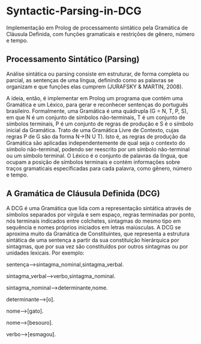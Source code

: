 # Syntactic-Parsing-in-DCG
Implementação em Prolog de processamento sintático pela Gramática de Cláusula Definida, com funções gramaticais e restrições de gênero, número e tempo.

## Processamento Sintático (Parsing)
Análise sintática ou parsing consiste em estruturar, de forma completa ou parcial, as sentenças de uma língua, definindo como as palavras se organizam e que funções elas cumprem (JURAFSKY & MARTIN, 2008).

A ideia, então, é implementar em Prolog um programa que contém uma Gramática e um Léxico, para gerar e reconhecer sentenças do português brasileiro. Formalmente, uma Gramática é uma quádrupla (G = N, T, P, S), em que N é um conjunto de símbolos não-terminais, T é um conjunto de símbolos terminais, P é um conjunto de regras de produção e S é o símbolo inicial da Gramática. Trato de uma Gramática Livre de Contexto, cujas regras P de G são da forma N->(N U T). Isto é, as regras de produção da Gramática são aplicadas independentemente de qual seja o contexto do símbolo não-terminal, podendo ser reescrito por um símbolo não-terminal ou um símbolo terminal. O Léxico é o conjunto de palavras da língua, que ocupam a posição de símbolos terminais e contém informações sobre traços gramaticais especificadas para cada palavra, como gênero, número e tempo. 

## A Gramática de Cláusula Definida (DCG)
A DCG é uma Gramática que lida com a representação sintática através de símbolos separados por vírgula e sem espaço, regras terminadas por ponto, nós terminais indicados entre colchetes, sintagmas do mesmo tipo em sequência e nomes próprios iniciados em letras maiúsculas. A DCG se aproxima muito da Gramática de Constituíntes, que representa a estrutura sintática de uma sentença a partir da sua constituição hierárquica por sintagmas, que por sua vez são constituídos por outros sintagmas ou por unidades lexicais. Por exemplo:

sentença-->sintagma_nominal,sintagma_verbal.

sintagma_verbal-->verbo,sintagma_nominal.

sintagma_nominal-->determinante,nome.

determinante-->[o].

nome-->[gato].

nome-->[besouro].

verbo-->[esmagou].
